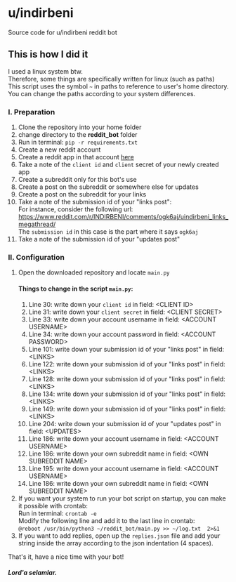 # u/indirbeni
Source code for u/indirbeni reddit bot

## This is how I did it
I used a linux system btw.  
Therefore, some things are specifically written for linux (such as paths)  
This script uses the symbol ```~``` in paths to reference to user's home directory.  
You can change the paths according to your system differences.  

### I. Preparation
1) Clone the repository into your home folder
2) change directory to the **reddit_bot** folder
3) Run in terminal: ```pip -r requirements.txt```
4) Create a new reddit account
5) Create a reddit app in that account [here](https://old.reddit.com/prefs/apps/)
6) Take a note of the ```client id``` and ```client``` secret of your newly created app
7) Create a subreddit only for this bot's use
8) Create a post on the subreddit or somewhere else for updates
9) Create a post on the subreddit for your links
10) Take a note of the submission id of your "links post":  
For instance, consider the following url: https://www.reddit.com/r/INDIRBENI/comments/ogk6aj/uindirbeni_links_megathread/  
The ```submission id``` in this case is the part where it says ```ogk6aj```
9) Take a note of the submission id of your "updates post"

### II. Configuration
1) Open the downloaded repository and locate ```main.py```
    #### Things to change in the script ```main.py```:
    1) Line 30: write down your ```client id``` in field: \<CLIENT ID>
    2) Line 31: write down your ```client secret``` in field: \<CLIENT SECRET>
    3) Line 33: write down your account username in field: \<ACCOUNT USERNAME>
    4) Line 34: write down your account password in field: \<ACCOUNT PASSWORD>
    5) Line 101: write down your submission id of your "links post" in field: \<LINKS>
    6) Line 122: write down your submission id of your "links post" in field: \<LINKS>
    7) Line 128: write down your submission id of your "links post" in field: \<LINKS>
    8) Line 134: write down your submission id of your "links post" in field: \<LINKS>
    9) Line 149: write down your submission id of your "links post" in field: \<LINKS>
    10) Line 204: write down your submission id of your "updates post" in field: \<UPDATES>
    11) Line 186: write down your account username in field: \<ACCOUNT USERNAME>
    12) Line 186: write down your own subreddit name in field: \<OWN SUBREDDIT NAME>
    13) Line 195: write down your account username in field: \<ACCOUNT USERNAME>
    14) Line 186: write down your own subreddit name in field: \<OWN SUBREDDIT NAME>
2) If you want your system to run your bot script on startup, you can make it possible with crontab:  
    Run in terminal: ```crontab -e```  
    Modify the following line and add it to the last line in crontab:  
    ```@reboot /usr/bin/python3 ~/reddit_bot/main.py >> ~/log.txt  2>&1```
3) If you want to add replies, open up the ```replies.json``` file and add your string inside the array according to the json indentation (4 spaces).
    
That's it, have a nice time with your bot!  
##### **Lord'a selamlar.**
